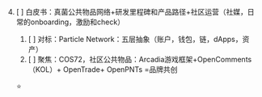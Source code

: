 
4. [ ] 白皮书：真菌公共物品网络+研发里程碑和产品路径+社区运营（社媒，日常的onboarding，激励和check）
	1. [ ] 对标：Particle Network：五层抽象（账户，钱包，链，dApps，资产）
	2. [ ] 聚焦：COS72，社区公共物品：Arcadia游戏框架+OpenComments（KOL）+ OpenTrade+ OpenPNTs =品牌共创

	⭐